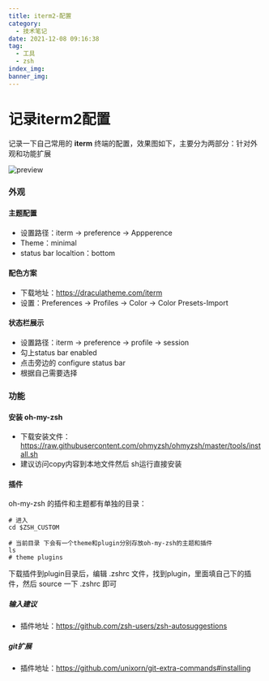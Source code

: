 ```yaml
---
title: iterm2-配置
category:
  - 技术笔记
date: 2021-12-08 09:16:38
tag:
  - 工具
  - zsh
index_img:
banner_img:
---
```


# 记录iterm2配置

记录一下自己常用的 **iterm** 终端的配置，效果图如下，主要分为两部分：针对外观和功能扩展

![preview](https://img.shuaxinjs.cn/iterm%E9%85%8D%E7%BD%AE.png)

### 外观

#### 主题配置

- 设置路径：iterm -> preference -> Appperence
- Theme：minimal
- status bar localtion：bottom

#### 配色方案

- 下载地址：https://draculatheme.com/iterm
- 设置：Preferences -> Profiles -> Color -> Color Presets-Import

#### 状态栏展示

- 设置路径：iterm -> preference -> profile -> session
- 勾上status bar enabled
- 点击旁边的 configure status bar
- 根据自己需要选择

### 功能

#### 安装 oh-my-zsh

- 下载安装文件：https://raw.githubusercontent.com/ohmyzsh/ohmyzsh/master/tools/install.sh 
- 建议访问copy内容到本地文件然后 sh运行直接安装

#### 插件

oh-my-zsh 的插件和主题都有单独的目录：
```shell
# 进入
cd $ZSH_CUSTOM

# 当前目录 下会有一个theme和plugin分别存放oh-my-zsh的主题和插件 
ls
# theme plugins

```

下载插件到plugin目录后，编辑 .zshrc 文件，找到plugin，里面填自己下的插件，然后 source 一下 .zshrc 即可

##### 输入建议

- 插件地址：https://github.com/zsh-users/zsh-autosuggestions

##### git扩展

- 插件地址：https://github.com/unixorn/git-extra-commands#installing

